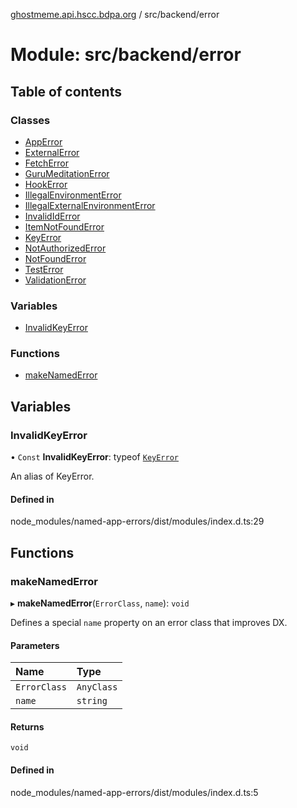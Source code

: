 [ghostmeme.api.hscc.bdpa.org](../README.md) / src/backend/error

# Module: src/backend/error

## Table of contents

### Classes

- [AppError](../classes/src_backend_error.AppError.md)
- [ExternalError](../classes/src_backend_error.ExternalError.md)
- [FetchError](../classes/src_backend_error.FetchError.md)
- [GuruMeditationError](../classes/src_backend_error.GuruMeditationError.md)
- [HookError](../classes/src_backend_error.HookError.md)
- [IllegalEnvironmentError](../classes/src_backend_error.IllegalEnvironmentError.md)
- [IllegalExternalEnvironmentError](../classes/src_backend_error.IllegalExternalEnvironmentError.md)
- [InvalidIdError](../classes/src_backend_error.InvalidIdError.md)
- [ItemNotFoundError](../classes/src_backend_error.ItemNotFoundError.md)
- [KeyError](../classes/src_backend_error.KeyError.md)
- [NotAuthorizedError](../classes/src_backend_error.NotAuthorizedError.md)
- [NotFoundError](../classes/src_backend_error.NotFoundError.md)
- [TestError](../classes/src_backend_error.TestError.md)
- [ValidationError](../classes/src_backend_error.ValidationError.md)

### Variables

- [InvalidKeyError](src_backend_error.md#invalidkeyerror)

### Functions

- [makeNamedError](src_backend_error.md#makenamederror)

## Variables

### InvalidKeyError

• `Const` **InvalidKeyError**: typeof [`KeyError`](../classes/src_backend_error.KeyError.md)

An alias of KeyError.

#### Defined in

node_modules/named-app-errors/dist/modules/index.d.ts:29

## Functions

### makeNamedError

▸ **makeNamedError**(`ErrorClass`, `name`): `void`

Defines a special `name` property on an error class that improves DX.

#### Parameters

| Name | Type |
| :------ | :------ |
| `ErrorClass` | `AnyClass` |
| `name` | `string` |

#### Returns

`void`

#### Defined in

node_modules/named-app-errors/dist/modules/index.d.ts:5
